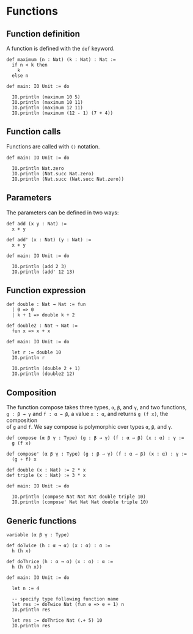 # Functions


## Function definition

A function is defined with the `def` keyword.  

```lean
def maximum (n : Nat) (k : Nat) : Nat :=
  if n < k then
    k
  else n

def main: IO Unit := do

  IO.println (maximum 10 5)
  IO.println (maximum 10 11)
  IO.println (maximum 12 11)
  IO.println (maximum (12 - 1) (7 + 4))
```

## Function calls 

Functions are called with `()` notation.  

```lean
def main: IO Unit := do 

  IO.println Nat.zero
  IO.println (Nat.succ Nat.zero)
  IO.println (Nat.succ (Nat.succ Nat.zero))
```


## Parameters 

The parameters can be defined in two ways: 

```lean
def add (x y : Nat) :=
  x + y

def add' (x : Nat) (y : Nat) :=
  x + y

def main: IO Unit := do 

  IO.println (add 2 3) 
  IO.println (add' 12 13)
```


## Function expression 

```lean
def double : Nat → Nat := fun
  | 0 => 0
  | k + 1 => double k + 2

def double2 : Nat → Nat :=
  fun x => x + x

def main: IO Unit := do

  let r := double 10
  IO.println r

  IO.println (double 2 + 1)
  IO.println (double2 12)
```

## Composition

The function compose takes three types, `α`, `β`, and `γ`, and two functions,  
`g : β → γ` and `f : α → β`, a value `x : α`, and returns `g (f x)`, the composition  
of `g` and `f`. We say compose is polymorphic over types `α`, `β`, and `γ`.  

```lean
def compose (α β γ : Type) (g : β → γ) (f : α → β) (x : α) : γ :=
  g (f x)

def compose' (α β γ : Type) (g : β → γ) (f : α → β) (x : α) : γ :=
  (g ∘ f) x

def double (x : Nat) := 2 * x
def triple (x : Nat) := 3 * x

def main: IO Unit := do

  IO.println (compose Nat Nat Nat double triple 10)
  IO.println (compose' Nat Nat Nat double triple 10)
```


## Generic functions

```lean
variable (α β γ : Type)

def doTwice (h : α → α) (x : α) : α :=
  h (h x)

def doThrice (h : α → α) (x : α) : α :=
  h (h (h x))

def main: IO Unit := do

  let n := 4

  -- specify type following function name
  let res := doTwice Nat (fun e => e + 1) n
  IO.println res

  let res := doThrice Nat (.+ 5) 10
  IO.println res
```

